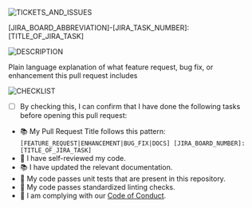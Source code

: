 ![TICKETS_AND_ISSUES]

[JIRA_BOARD_ABBREVIATION]-[JIRA_TASK_NUMBER]: [TITLE_OF_JIRA_TASK]

![DESCRIPTION]

Plain language explanation of what feature request, bug fix, or enhancement this pull request includes

![CHECKLIST]
- [ ] By checking this, I can confirm that I have done the following tasks before opening this pull request:

- 📚 My Pull Request Title follows this pattern: 
    ```[FEATURE_REQUEST|ENHANCEMENT|BUG_FIX|DOCS] [JIRA_BOARD_NUMBER]: [TITLE_OF_JIRA_TASK]```
- 🔎 I have self-reviewed my code.
- 📚 I have updated the relevant documentation.
- 🧪 My code passes unit tests that are present in this repository.
- 💅 My code passes standardized linting checks.
- 👥 I am complying with our [Code of Conduct](REPLACE_WITH_URL_TO_PROJECT_CODE_OF_CONDUCT).


<!-- REFERENCES -->
<!-- Color codes pass WCAG Standards, headers use alt text -->

[DESCRIPTION]: https://img.shields.io/badge/description-A23006?style=for-the-badge
[TICKETS_AND_ISSUES]: https://img.shields.io/badge/tickets_&_issues-0859A1?style=for-the-badge
[CHECKLIST]: https://img.shields.io/badge/checklist-AD0031?style=for-the-badge
